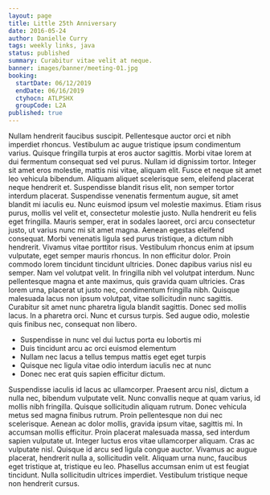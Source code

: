 ```yaml
---
layout: page
title: Little 25th Anniversary
date: 2016-05-24
author: Danielle Curry
tags: weekly links, java
status: published
summary: Curabitur vitae velit at neque.
banner: images/banner/meeting-01.jpg
booking:
  startDate: 06/12/2019
  endDate: 06/16/2019
  ctyhocn: ATLPSHX
  groupCode: L2A
published: true
---
```

Nullam hendrerit faucibus suscipit. Pellentesque auctor orci et nibh imperdiet rhoncus. Vestibulum ac augue tristique ipsum condimentum varius. Quisque fringilla turpis at eros auctor sagittis. Morbi vitae lorem at dui fermentum consequat sed vel purus. Nullam id dignissim tortor. Integer sit amet eros molestie, mattis nisi vitae, aliquam elit. Fusce et neque sit amet leo vehicula bibendum. Aliquam aliquet scelerisque sem, eleifend placerat neque hendrerit et. Suspendisse blandit risus elit, non semper tortor interdum placerat. Suspendisse venenatis fermentum augue, sit amet blandit mi iaculis eu. Nunc euismod ipsum vel molestie maximus. Etiam risus purus, mollis vel velit et, consectetur molestie justo. Nulla hendrerit eu felis eget fringilla. Mauris semper, erat in sodales laoreet, orci arcu consectetur justo, ut varius nunc mi sit amet magna. Aenean egestas eleifend consequat.
Morbi venenatis ligula sed purus tristique, a dictum nibh hendrerit. Vivamus vitae porttitor risus. Vestibulum rhoncus enim at ipsum vulputate, eget semper mauris rhoncus. In non efficitur dolor. Proin commodo lorem tincidunt tincidunt ultricies. Donec dapibus varius nisl eu semper. Nam vel volutpat velit. In fringilla nibh vel volutpat interdum. Nunc pellentesque magna et ante maximus, quis gravida quam ultricies. Cras lorem urna, placerat ut justo nec, condimentum fringilla nibh. Quisque malesuada lacus non ipsum volutpat, vitae sollicitudin nunc sagittis. Curabitur sit amet nunc pharetra ligula blandit sagittis. Donec sed mollis lacus. In a pharetra orci. Nunc et cursus turpis. Sed augue odio, molestie quis finibus nec, consequat non libero.

* Suspendisse in nunc vel dui luctus porta eu lobortis mi
* Duis tincidunt arcu ac orci euismod elementum
* Nullam nec lacus a tellus tempus mattis eget eget turpis
* Quisque nec ligula vitae odio interdum iaculis nec at nunc
* Donec nec erat quis sapien efficitur dictum.

Suspendisse iaculis id lacus ac ullamcorper. Praesent arcu nisl, dictum a nulla nec, bibendum vulputate velit. Nunc convallis neque at quam varius, id mollis nibh fringilla. Quisque sollicitudin aliquam rutrum. Donec vehicula metus sed magna finibus rutrum. Proin pellentesque non dui nec scelerisque. Aenean ac dolor mollis, gravida ipsum vitae, sagittis mi.
In accumsan mollis efficitur. Proin placerat malesuada massa, sed interdum sapien vulputate ut. Integer luctus eros vitae ullamcorper aliquam. Cras ac vulputate nisl. Quisque id arcu sed ligula congue auctor. Vivamus ac augue placerat, hendrerit nulla a, sollicitudin velit. Aliquam urna nunc, faucibus eget tristique at, tristique eu leo. Phasellus accumsan enim ut est feugiat tincidunt. Nulla sollicitudin ultrices imperdiet. Vestibulum tristique neque non hendrerit cursus.
